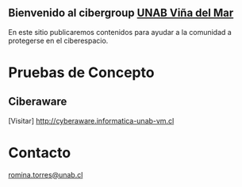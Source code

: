 ## Bienvenido al cibergroup [UNAB Viña del Mar](https://twitter.com/inf_unab_vm)

En este sitio publicaremos contenidos para ayudar a la comunidad a protegerse en el ciberespacio. 

# Pruebas de Concepto
## Ciberaware 
[Visitar] http://cyberaware.informatica-unab-vm.cl


# Contacto

romina.torres@unab.cl
